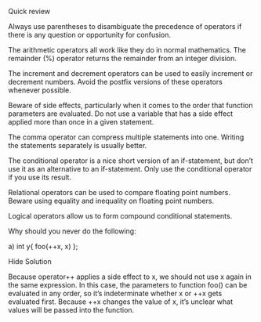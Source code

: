 Quick review

Always use parentheses to disambiguate the precedence of operators if there is any question or opportunity for confusion.

The arithmetic operators all work like they do in normal mathematics. The remainder (%) operator returns the remainder from an integer division.

The increment and decrement operators can be used to easily increment or decrement numbers. Avoid the postfix versions of these operators whenever possible.

Beware of side effects, particularly when it comes to the order that function parameters are evaluated. Do not use a variable that has a side effect applied more than once in a given statement.

The comma operator can compress multiple statements into one. Writing the statements separately is usually better.

The conditional operator is a nice short version of an if-statement, but don’t use it as an alternative to an if-statement. Only use the conditional operator if you use its result.

Relational operators can be used to compare floating point numbers. Beware using equality and inequality on floating point numbers.

Logical operators allow us to form compound conditional statements.


Why should you never do the following:

a) int y{ foo(++x, x) };

Hide Solution

Because operator++ applies a side effect to x, we should not use x again in the same expression. In this case, the parameters to function foo() can be evaluated in any order, so it’s indeterminate whether x or ++x gets evaluated first. Because ++x changes the value of x, it’s unclear what values will be passed into the function.
